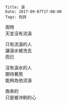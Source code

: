     Title: 淚
    Date: 2017-09-07T17:00:00
    Tags: 短詩

雨時  
天並沒有流淚  

只有流淚的人  
讓淚水被洗去  
而已  

沒有淚水的人  
期待著雨  
能夠為他流淚  

換來的  
只是被沖刷的心  
